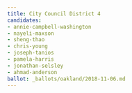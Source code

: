 ```yaml
---
title: City Council District 4
candidates:
- annie-campbell-washington
- nayeli-maxson
- sheng-thao
- chris-young
- joseph-tanios
- pamela-harris
- jonathan-selsley
- ahmad-anderson
ballot: _ballots/oakland/2018-11-06.md
---
```

